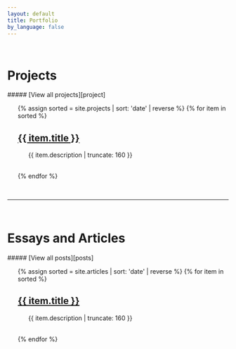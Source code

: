 ```yaml
---
layout: default
title: Portfolio
by_language: false
---
```


<br>
<h1>Projects</h1>
##### [View all projects][project]
<ul>
    {% assign sorted = site.projects | sort: 'date' | reverse %}
    {% for item in sorted %}
    <!-- {{ item.date | date: "%B %Y" }} -->
    <h2><a href="{{ item.url | prepend: site.baseurl }}">{{ item.title }}</a></h2>
    <p class="post-excerpt" style="margin-left: 5%">{{ item.description | truncate: 160 }}</p>
    <br>
    {% endfor %}
</ul>

<br>

----
<br>
<h1>Essays and Articles</h1>
##### [View all posts][posts]
<ul>
    {% assign sorted = site.articles | sort: 'date' | reverse %}
    {% for item in sorted %}
    <!-- {{ item.date | date: "%B %Y" }} -->
    <h2><a href="{{ item.url | prepend: site.baseurl }}">{{ item.title }}</a></h2>
    <p class="post-excerpt" style="margin-left: 5%">{{ item.description | truncate: 160 }}</p>
    <br>
    {% endfor %}
</ul>

[project]:/projects
[posts]:/articles
